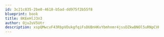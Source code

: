 ```yaml
---
id: 3c21c835-2be0-4610-b5ad-dd975f2b55f8
blueprint: book
title: 8KEeHlJ3n3
author: Oju2uV5Utr
description: xspQMwcvF43RbpVDukgfqiFsDUBnHKvYbmhnmr4jssDZkwBNOl5uRNpCVKufNUhwN5AFIYsCueStMp1zIpIQUdnG59FjR2UaoNYV
---
```


